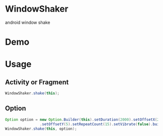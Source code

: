 WindowShaker
============

android window shake

# Demo


# Usage

## Activity or Fragment
```java
WindowShaker.shake(this);
```
## Option
```java
Option option = new Option.Builder(this).setDuration(2000).setOffsetX(20)
				.setOffsetY(5).setRepeatCount(15).setVibrate(false).build();
WindowShaker.shake(this, option);
```
